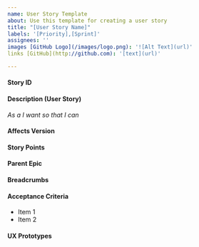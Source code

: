 ```yaml
---
name: User Story Template
about: Use this template for creating a user story
title: "[User Story Name]"
labels: '[Priority],[Sprint]'
assignees: ''
images [GitHub Logo](/images/logo.png): '![Alt Text](url)'
links [GitHub](http://github.com): '[text](url)'

---
```


#### Story ID


#### Description (User Story)
*As a I want so that I can*


#### Affects Version


#### Story Points


#### Parent Epic


#### Breadcrumbs


#### Acceptance Criteria
* Item 1
* Item 2


#### UX Prototypes


